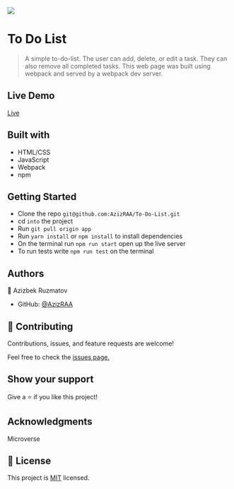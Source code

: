 ![](https://img.shields.io/badge/Microverse-blueviolet)
# To Do List
> A simple to-do-list. The user can add, delete, or edit a task. They can also remove all completed tasks. This web page was built using webpack and served by a webpack dev server.

## Live Demo

[Live]()

## Built with

- HTML/CSS
- JavaScript
- Webpack
- npm

## Getting Started

- Clone the repo `git@github.com:AzizRAA/To-Do-List.git`
- cd `into` the project
- Run `git pull origin app`
- Run `yarn install` or `npm install` to install dependencies
- On the terminal run `npm run start` open up the live server
- To run tests write `npm run test` on the terminal

## Authors

👤 Azizbek Ruzmatov

- GitHub: [@AzizRAA](https://github.com/AzizRAA)

## 🤝 Contributing
Contributions, issues, and feature requests are welcome!

Feel free to check the [issues page.](https://github.com/AzizRAA/To-Do-List/issues)

## Show your support
Give a ⭐️ if you like this project!

## Acknowledgments

Microverse

## 📝 License

This project is [MIT](https://github.com/shyusu4/To-Do-List/blob/list-structure/MIT.md) licensed.
